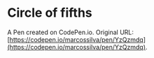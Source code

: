 # Circle of fifths

A Pen created on CodePen.io. Original URL: [https://codepen.io/marcossilva/pen/YzQzmdq](https://codepen.io/marcossilva/pen/YzQzmdq).


